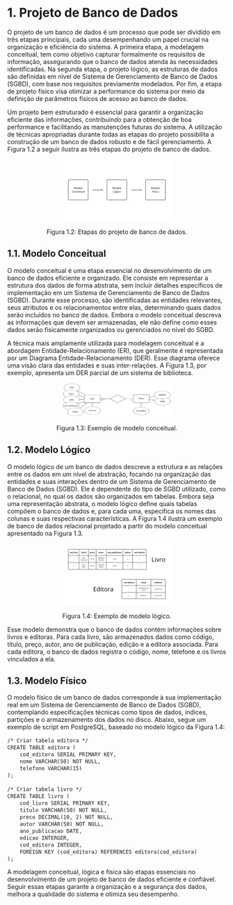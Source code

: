 # 1. Projeto de Banco de Dados

O projeto de um banco de dados é um processo que pode ser dividido em três etapas principais, cada uma desempenhando um papel crucial na organização e eficiência do sistema. A primeira etapa, a modelagem conceitual, tem como objetivo capturar formalmente os requisitos de informação, assegurando que o banco de dados atenda às necessidades identificadas. Na segunda etapa, o projeto lógico, as estruturas de dados são definidas em nível de Sistema de Gerenciamento de Banco de Dados (SGBD), com base nos requisitos previamente modelados. Por fim, a etapa de projeto físico visa otimizar a performance do sistema por meio da definição de parâmetros físicos de acesso ao banco de dados.

Um projeto bem estruturado é essencial para garantir a organização eficiente das informações, contribuindo para a obtenção de boa performance e facilitando as manutenções futuras do sistema. A utilização de técnicas apropriadas durante todas as etapas do projeto possibilita a construção de um banco de dados robusto e de fácil gerenciamento. A Figura 1.2 a seguir ilustra as três etapas do projeto de banco de dados.

<div align="center">
    <img src="../imgs/projeto_bd.png" width="50%"/>
    <p>Figura 1.2: Etapas do projeto de banco de dados.</p>
</div>

## 1.1. Modelo Conceitual

O modelo conceitual é uma etapa essencial no desenvolvimento de um banco de dados eficiente e organizado. Ele consiste em representar a estrutura dos dados de forma abstrata, sem incluir detalhes específicos de implementação em um Sistema de Gerenciamento de Banco de Dados (SGBD). Durante esse processo, são identificadas as entidades relevantes, seus atributos e os relacionamentos entre elas, determinando quais dados serão incluídos no banco de dados. Embora o modelo conceitual descreva as informações que devem ser armazenadas, ele não define como esses dados serão fisicamente organizados ou gerenciados no nível do SGBD.

A técnica mais amplamente utilizada para modelagem conceitual é a abordagem Entidade-Relacionamento (ER), que geralmente é representada por um Diagrama Entidade-Relacionamento (DER). Esse diagrama oferece uma visão clara das entidades e suas inter-relações. A Figura 1.3, por exemplo, apresenta um DER parcial de um sistema de biblioteca.

<div align="center">
    <img src="../imgs/ex_modelo_conceitual.png" width="50%"/>
    <p>Figura 1.3: Exemplo de modelo conceitual.</p>
</div>

## 1.2. Modelo Lógico

O modelo lógico de um banco de dados descreve a estrutura e as relações entre os dados em um nível de abstração, focando na organização das entidades e suas interações dentro de um Sistema de Gerenciamento de Banco de Dados (SGBD). Ele é dependente do tipo de SGBD utilizado, como o relacional, no qual os dados são organizados em tabelas. Embora seja uma representação abstrata, o modelo lógico define quais tabelas compõem o banco de dados e, para cada uma, especifica os nomes das colunas e suas respectivas características. A Figura 1.4 ilustra um exemplo de banco de dados relacional projetado a partir do modelo conceitual apresentado na Figura 1.3.

<div align="center">
    <img src="../imgs/ex_modelo_logico.png" width="50%"/>
    <p>Figura 1.4: Exemplo de modelo lógico.</p>
</div>

Esse modelo demonstra que o banco de dados contém informações sobre livros e editoras. Para cada livro, são armazenados dados como código, título, preço, autor, ano de publicação, edição e a editora associada. Para cada editora, o banco de dados registra o código, nome, telefone e os livros vinculados a ela.

## 1.3. Modelo Físico

O modelo físico de um banco de dados corresponde à sua implementação real em um Sistema de Gerenciamento de Banco de Dados (SGBD), contemplando especificações técnicas como tipos de dados, índices, partições e o armazenamento dos dados no disco. Abaixo, segue um exemplo de script em PostgreSQL, baseado no modelo lógico da Figura 1.4:

```
/* Criar tabela editora */
CREATE TABLE editora (
    cod_editora SERIAL PRIMARY KEY,
    nome VARCHAR(50) NOT NULL,
    telefone VARCHAR(15)
);

/* Criar tabela livro */
CREATE TABLE livro (
    cod_livro SERIAL PRIMARY KEY,
    titulo VARCHAR(50) NOT NULL,
    preco DECIMAL(10, 2) NOT NULL,
    autor VARCHAR(50) NOT NULL,
    ano_publicacao DATE,
    edicao INTERGER,
    cod_editora INTEGER,
    FOREIGN KEY (cod_editora) REFERENCES editora(cod_editora)
);
```

A modelagem conceitual, lógica e física são etapas essenciais no desenvolvimento de um projeto de banco de dados eficiente e confiável. Seguir essas etapas garante a organização e a segurança dos dados, melhora a qualidade do sistema e otimiza seu desempenho.
